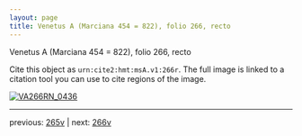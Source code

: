 ```yaml
---
layout: page
title: Venetus A (Marciana 454 = 822), folio 266, recto
---
```


Venetus A (Marciana 454 = 822), folio 266, recto

Cite this object as `urn:cite2:hmt:msA.v1:266r`.  The full image is linked to a citation tool you can use to cite regions of the image.

[![VA266RN_0436](http://www.homermultitext.org/iipsrv?IIIF=/project/homer/pyramidal/deepzoom/hmt/vaimg/2017a/VA266RN_0436.tif/full/800,/0/default.jpg)](http://www.homermultitext.org/ict2/?urn=urn:cite2:hmt:vaimg.2017a:VA266RN_0436) 

---

previous:  [265v](../265v/) | next: [266v](../266v/)